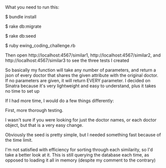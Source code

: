 What you need to run this:

$ bundle install

$ rake db:migrate

$ rake db:seed

$ ruby ewing_coding_challenge.rb


Then open http://localhost:4567/similar1, http://localhost:4567/similar2,
and http://localhost:4567/similar3 to see the three tests I created

So basically my function will take any number of parameters, and return a json of every doctor that shares the given attribute with the original doctor. If no parameters are given, it will return EVERY parameter. I decided on Sinatra because it's very lightweight and easy to understand, plus it takes no time to set up

If I had more time, I would do a few things differently:

First, more thorough testing.

I wasn't sure if you were looking for just the doctor names, or each doctor object, but that is a very easy change.

Obviously the seed is pretty simple, but I needed something fast because of the time limit.

I'm not satisfied with efficiency for sorting through each similarity, so I'd take a better look at it. This is still querying the database each time, as opposed to loading it all in memory (despite my comment to the contrary)
